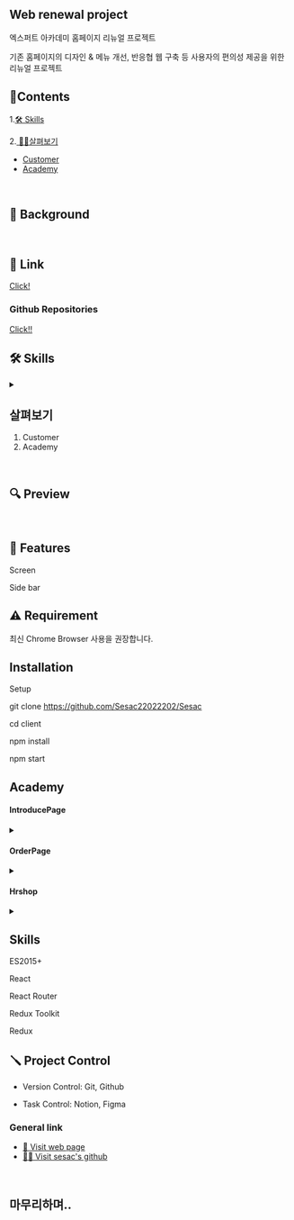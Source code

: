 ## Web renewal project 

엑스퍼트 아카데미 홈페이지 리뉴얼 프로젝트

기존 홈페이지의 디자인 & 메뉴 개선, 반응협 웹 구축 등 사용자의 편의성 제공을 위한 리뉴얼 프로젝트
<br>

## 📘Contents
1.[🛠 Skills](#Skills)

2.[ 🙋‍♀️살펴보기](#살펴보기)
- [Customer](#customer)   
- [Academy](#academy)   
  

<br>

## 🌈 Background


<br>

## 🔗 Link
[Click!](http://expert002.cafe24.com)
<br>
### Github Repositories
[Click!!](https://github.com/Sesac20222202/Sesac)

## 🛠 Skills
<details><summary>
</summary>
React<br>
Redux<br>
JSX<br>
</details>
   

## 살펴보기
1. Customer
2. Academy


<br>   

## 🔍 Preview

<br>

## 📌 Features
Screen

Side bar
<br>
## ⚠️ Requirement
최신 Chrome Browser 사용을 권장합니다.

## Installation
Setup


git clone https://github.com/Sesac22022202/Sesac

cd client

npm install

npm start


## Academy 

#### IntroducePage
<details><summary>
</summary>
- react-spring 활용해 글씨 / 제스쳐 애니메이션 구현
</details>

#### OrderPage
<details><summary>
</summary>
- email 보내기 기능 / 자동답장기능
- 공유기능 /페이스북 트위터 카카오톡 url복사
- swiperJS library사용해서 slider구현
- 값 스테이트화 했음 / +,- 버튼 구현
</details>

#### Hrshop
<details><summary>
</summary>
- 맵 써서 구현
- 아이템 클릭시 주문페이지로 이동
- 문의하기 페이지 - 자주묻는 질문으로 이동 → react-spring 활용해 애니메이션과 아코디언 폼 구현
- 상태에따라 색상변경되도록 설정
</details>
 
##  Skills
ES2015+

React

React Router

Redux Toolkit

Redux

## 🪛 Project Control
- Version Control: Git, Github

- Task Control: Notion, Figma


### General link
- [🚗 Visit web page](http://www.excacademy.co.kr/
)   
- [🙋‍♂️ Visit sesac's github](https://github.com/Sesac20222202)
   
<br> 

## 마무리하며..
 
